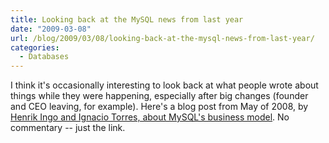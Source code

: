 ```yaml
---
title: Looking back at the MySQL news from last year
date: "2009-03-08"
url: /blog/2009/03/08/looking-back-at-the-mysql-news-from-last-year/
categories:
  - Databases
---
```

I think it's occasionally interesting to look back at what people wrote about things while they were happening, especially after big changes (founder and CEO leaving, for example). Here's a blog post from May of 2008, by [Henrik Ingo and Ignacio Torres, about MySQL's business model](http://people.warp.es/~nacho/blog/?p=288). No commentary -- just the link.


